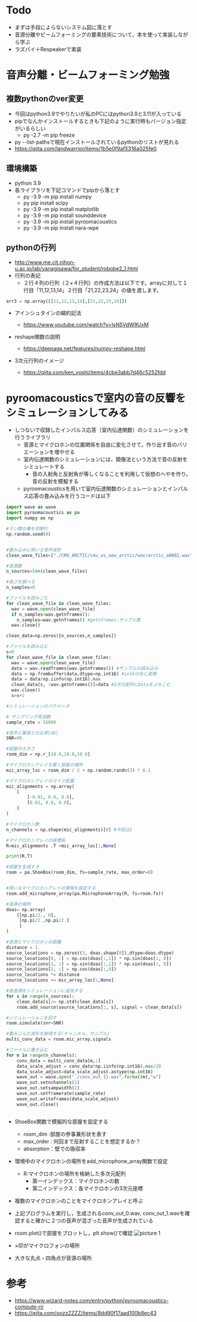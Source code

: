 # Todo
- まずは手段によらないシステム図に落とす
- 音源分離やビームフォーミングの要素技術について，本を使って実装しながら学ぶ
- ラズパイ＋Respeakerで実装

# 音声分離・ビームフォーミング勉強
## 複数pythonのver変更
- 今回はpython3.9でやりたいが私のPCにはpython3.9と3.11が入っている
- pipでなんかインストールするときも下記のように実行時もバージョン指定がいるらしい
  - py -2.7 -m pip freeze
- py --list-pathsで現在インストールされているpythonのリストが見れる
- https://qiita.com/landwarrior/items/1b5e0f9af5316a025fe0

## 環境構築
- python 3.9
- 各ライブラリを下記コマンドでpipから落とす
  - py -3.9 -m pip install numpy
  - py pip install scipy
  - py -3.9 -m pip install matplotlib
  - py -3.9 -m pip install sounddevice
  - py -3.9 -m pip install pyroomacoustics
  - py -3.9 -m pip install nara-wpe

## pythonの行列
- http://www.me.cit.nihon-u.ac.jp/lab/yanagisawa/for_student/robobe2_1.html
- 行列の表記
  - ２行４列の行列（２×４行列）の作成方法は以下です。arrayに対して１行目「11,12,13,14」２行目「21,22,23,24」の値を渡します。
```python
arr3 = np.array([[11,12,13,14],[21,22,23,24]])
```
- アインシュタインの縮約記法
  - https://www.youtube.com/watch?v=IsN5VdW9UxM

- reshape関数の説明

  - https://deepage.net/features/numpy-reshape.html
- 3次元行列のイメージ
  - https://qiita.com/ken_yoshi/items/4cbe3abb7d46c5252fdd

# pyroomacousticsで室内の音の反響をシミュレーションしてみる
- しつないで収録したインパルス応答（室内伝達関数）のシミュレーションを行うライブラリ
  - 音源とマイクロホンの位置関係を自由に変化させて，作り出す音のバリエーションを増やせる
  - 室内伝達関数のシミュレーションには，鏡像法という方法で音の反射をシミュレートする
    - 音の入射角と反射角が等しくなることを利用して仮想のへやを作り，音の反射を模擬する
  - pyroomacousticsを用いて室内伝達関数のシミュレーションとインパルス応答の畳み込みを行うコードは以下
```python
import wave as wave
import pyroomacoustics as pa
import numpy as np

#ラン数の種を初期化
np.random.seed(0)


#畳み込みに用いる音声波形
clean_wave_files=["./CMU_ARCTIC/cmu_us_aew_arctic/wav/arctic_a0002.wav","./CMU_ARCTIC/cmu_us_axb_arctic/wav/arctic_a0002.wav"]

#音源数
n_sources=len(clean_wave_files)

#長さを調べる
n_samples=0

#ファイルを読みこむ
for clean_wave_file in clean_wave_files:
  wav = wave.open(clean_wave_file)
  if n_samples<wav.getnframes():
    n_samples=wav.getnframes() #getnframes:サンプル数
  wav.close()

clean_data=np.zeros([n_sources,n_samples])

#ファイルを読み込む
s=0
for clean_wave_file in clean_wave_files:
  wav = wave.open(clean_wave_file)
  data = wav.readframes(wav.getnframes()) #サンプルの読み込み
  data = np.frombuffer(data,dtype=np.int16) #in16の形に変換
  data = data/np.iinfo(np.int16).max
  clean_data[s, :wav.getnframes()]=data #2次元配列にDataをぶちこむ
  wav.close()
  s=s+1 

#シミュレーションのパラメータ

# サンプリング周波数
sample_rate = 16000

#音声と雑音との比率[db]
SNR=90.

#部屋の大きさ
room_dim = np.r_[10.0,10.0,10.0]

#マイクロホンアレイを置く部屋の場所
mic_array_loc = room_dim / 2 + np.random.randn(3) * 0.1

#マイクロホンアレイのマイク配置
mic_alignments = np.array(
    [
        [-0.01, 0.0, 0.0],
        [0.01, 0.0, 0.0],
    ]
)

#マイクロホン数
n_channels = np.shape(mic_alignments)[0] #今回は2

#マイクロホンアレイの座標系
R=mic_alignments .T +mic_array_loc[:,None]

print(R.T)

#部屋を生成する
room = pa.ShoeBox(room_dim, fs=sample_rate, max_order=0)


#用いるマイクロホンアレイの情報を設定する
room.add_microphone_array(pa.MicrophoneArray(R, fs=room.fs))

#音源の場所
doas= np.array(
    [[np.pi/2., 0],
     [np.pi/2.,np.pi/2.]
     ]
)

#音源とマイクロホンの距離
distance = 1.
source_locations = np.zeros((3, doas.shape[0]),dtype=doas.dtype)
source_locations[0, :] = np.cos(doas[:,1]) * np.sin(doas[:, 0])
source_locations[1, :] = np.sin(doas[:,1]) * np.sin(doas[:, 0])
source_locations[2, :] = np.cos(doas[:,0]) 
source_locations *= distance
source_locations += mic_array_loc[:,None]

#各音源をシミュレーションに追加する
for s in range(n_sources):
    clean_data[s]/= np.std(clean_data[s])
    room.add_source(source_locations[:, s], signal = clean_data[s])

#シミュレーションを回す
room.simulate(snr=SNR)

#畳みこんだ波形を取得する(チャンネル，サンプル)
multi_conv_data = room.mic_array.signals

#ファイルに書き込む
for m in range(n_channels):
    conv_data = multi_conv_data[m,:]
    data_scale_adjust = conv_data*np.iinfo(np.int16).max/20.
    data_scale_adjust=data_scale_adjust.astype(np.int16)
    wave_out = wave.open("./conv_out_{}.wav".format(m),"w")
    wave_out.setnchannels(1)
    wave_out.setsampwidth(2)
    wave_out.setframerate(sample_rate)
    wave_out.writeframes(data_scale_adjust)
    wave_out.close()



```
- ShoeBox関数で模擬的な部屋を設定する
  - room_dim :部屋の参事兼形状を表す
  - max_order : 何回まで反射することを想定するか？
  - absorption：壁での吸収率
- 環境中のマイクロホンの場所をadd_microphone_array関数で設定
  - R:マイクロホンの場所を格納した多次元配列
    - 第一インデックス：マイクロホンの数
    - 第二インデックス：各マイクロホンの3次元座標
- 複数のマイクロホンのことをマイクロホンアレイと呼ぶ
- 上記プログラムを実行し，生成されるconv_out_0.wav, conv_out_1.wavを確認すると確かに２つの音声が混ざった音声が生成されている

- room.plot()で部屋をプロットし，plt.show()で確認
![picture 1](../../images/1a298575c2bae289cd852b7d9751fd5a5fbcacd04694cc5e278caaa16e3e4ed0.png)  
- ×印がマイクロフォンの場所
- 大きな丸点・四角点が音源の場所

# 参考
- https://www.wizard-notes.com/entry/python/pyroomacoustics-compute-rir
- https://qiita.com/oozzZZZZ/items/8dd90f17aad100b8ec43
